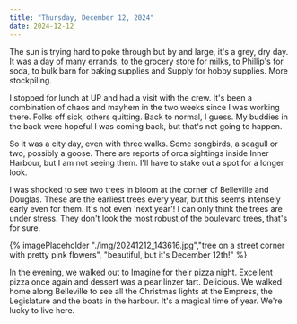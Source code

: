```yaml
---
title: "Thursday, December 12, 2024"
date: 2024-12-12
---
```


The sun is trying hard to poke through but by and large, it's a grey, dry day.  It was a day of many errands, to the grocery store for milks, to Phillip's for soda, to bulk barn for baking supplies and Supply for hobby supplies.  More stockpiling.

I stopped for lunch at UP and had a visit with the crew.  It's been a combination of chaos and mayhem in the two weeks since I was working there.  Folks off sick, others quitting.  Back to normal, I guess.  My buddies in the back were hopeful I was coming back, but that's not going to happen.  

So it was a city day, even with three walks.  Some songbirds, a seagull or two, possibly a goose.  There are reports of orca sightings inside Inner Harbour, but I am not seeing them.  I'll have to stake out a spot for a longer look.

I was shocked to see two trees in bloom at the corner of Belleville and Douglas.  These are the earliest trees every year, but this seems intensely early even for them.  It's not even 'next year'!  I can only think the trees are under stress.  They don't look the most robust of the boulevard trees, that's for sure.

{% imagePlaceholder "./img/20241212_143616.jpg","tree on a street corner with pretty pink flowers", "beautiful, but it's December 12th!" %}

In the evening, we walked out to Imagine for their pizza night.  Excellent pizza once again and dessert was a pear linzer tart.  Delicious.  We walked home along Belleville to see all the Christmas lights at the Empress, the Legislature and the boats in the harbour.  It's a magical time of year.  We're lucky to live here.